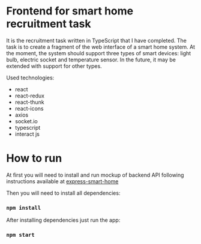 # Frontend for smart home recruitment task
It is the recruitment task written in TypeScript that I have completed. The task is to create a fragment of the web interface of a smart home system. At the moment, the system should support three types of smart devices: light bulb, electric socket and temperature sensor. In the future, it may be extended with support for other types. 

Used technologies:
* react
* react-redux
* react-thunk
* react-icons
* axios
* socket.io
* typescript
* interact js

# How to run
At first you will need to install and run mockup of backend API following instructions available at [express-smart-home](https://github.com/Herwi/express-smart-home)

Then you will need to install all dependencies:
### `npm install`

After installing dependencies just run the app:
### `npm start`
